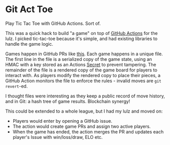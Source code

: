 # Git Act Toe

Play Tic Tac Toe with GitHub Actions. Sort of.

This was a quick hack to build "a game" on top of [GitHub Actions](https://github.com/features/actions) for the lulz.
I picked tic-tac-toe because it's simple, and had existing libraries to handle the game logic.

Games happen in GitHub PRs like [this](https://github.com/thepwagner/git-act-toe/pull/4/files).
Each game happens in a unique file. The first line in the file is a serialized copy of the game state, using an HMAC with a key stored as an Actions [Secret](https://developer.github.com/actions/managing-workflows/storing-secrets/) to prevent tampering.
The remainder of the file is a rendered copy of the game board for players to interact with.
As players modify the rendered copy to place their pieces, a GitHub Action monitors the file to enforce the rules - invalid moves are `git revert`-ed.

I thought files were interesting as they keep a public record of move history, and in Git: a hash tree of game results. Blockchain synergy!

This could be extended to a whole league, but I had my lulz and moved on:

* Players would enter by opening a GitHub issue.
* The action would create game PRs and assign two active players.
* When the game has ended, the action merges the PR and updates each player's Issue with win/loss/draw, ELO etc.

